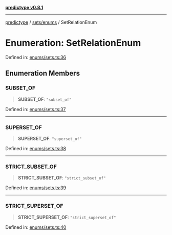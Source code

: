 [**predictype v0.8.1**](../../../README.md)

***

[predictype](../../../modules.md) / [sets/enums](../README.md) / SetRelationEnum

# Enumeration: SetRelationEnum

Defined in: [enums/sets.ts:36](https://github.com/maduhaime/predictype/blob/2310adbaccb6fbc00cdab8e345e79bd5b09e40f5/src/enums/sets.ts#L36)

## Enumeration Members

### SUBSET\_OF

> **SUBSET\_OF**: `"subset_of"`

Defined in: [enums/sets.ts:37](https://github.com/maduhaime/predictype/blob/2310adbaccb6fbc00cdab8e345e79bd5b09e40f5/src/enums/sets.ts#L37)

***

### SUPERSET\_OF

> **SUPERSET\_OF**: `"superset_of"`

Defined in: [enums/sets.ts:38](https://github.com/maduhaime/predictype/blob/2310adbaccb6fbc00cdab8e345e79bd5b09e40f5/src/enums/sets.ts#L38)

***

### STRICT\_SUBSET\_OF

> **STRICT\_SUBSET\_OF**: `"strict_subset_of"`

Defined in: [enums/sets.ts:39](https://github.com/maduhaime/predictype/blob/2310adbaccb6fbc00cdab8e345e79bd5b09e40f5/src/enums/sets.ts#L39)

***

### STRICT\_SUPERSET\_OF

> **STRICT\_SUPERSET\_OF**: `"strict_superset_of"`

Defined in: [enums/sets.ts:40](https://github.com/maduhaime/predictype/blob/2310adbaccb6fbc00cdab8e345e79bd5b09e40f5/src/enums/sets.ts#L40)
